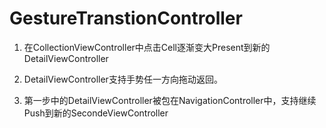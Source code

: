 # GestureTranstionController
1. 在CollectionViewController中点击Cell逐渐变大Present到新的DetailViewController

2. DetailViewController支持手势任一方向拖动返回。

3. 第一步中的DetailViewController被包在NavigationController中，支持继续Push到新的SecondeViewController
